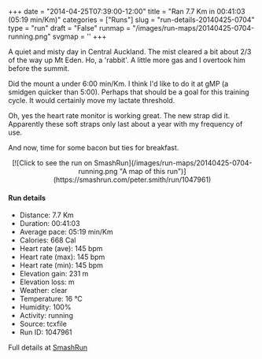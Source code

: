 +++
date = "2014-04-25T07:39:00-12:00"
title = "Ran 7.7 Km in 00:41:03 (05:19 min/Km)"
categories = ["Runs"]
slug = "run-details-20140425-0704"
type = "run"
draft = "False"
runmap = "/images/run-maps/20140425-0704-running.png"
svgmap = '<polyline points="54 5, 56 0, 47 1, 37 7, 32 12, 29 27, 12 76, 42 85, 43 92, 46 95, 64 100, 63 83, 66 73, 69 69, 81 63, 87 65, 88 68, 85 78, 88 84, 87 86, 85 89, 78 91, 75 90, 71 86, 71 83, 77 81, 79 77, 77 74, 79 66, 78 63, 85 61, 81 58, 75 55, 70 51, 66 46, 64 46, 59 45, 60 41, 66 31, 60 21, 61 16, 50 13, 54 6">'
+++

A quiet and misty day in Central Auckland. The mist cleared a bit about 2/3 of the way up Mt Eden. Ho, a 'rabbit'. A little more gas and I overtook him before the summit. 

Did the mount a under 6:00 min/Km. I think I'd like to do it at gMP (a smidgen quicker than 5:00). Perhaps that should be a goal for this training cycle. It would certainly move my lactate threshold. 

Oh, yes the heart rate monitor is working great. The new strap did it. Apparently these soft straps only last about a year with my frequency of use. 

And now, time for some bacon but ties for breakfast. 



<!--more-->

<center>
[![Click to see the run on SmashRun](/images/run-maps/20140425-0704-running.png "A map of this run")](https://smashrun.com/peter.smith/run/1047961)
</center>

#### Run details

* Distance: 7.7 Km
* Duration: 00:41:03
* Average pace: 05:19 min/Km
* Calories: 668 Cal
* Heart rate (ave): 145 bpm
* Heart rate (max): 145 bpm
* Heart rate (min): 145 bpm
* Elevation gain: 231 m
* Elevation loss:  m
* Weather: clear
* Temperature: 16 &deg;C
* Humidity: 100%
* Activity: running
* Source: tcxfile
* Run ID: 1047961

Full details at [SmashRun](https://smashrun.com/peter.smith/run/1047961)